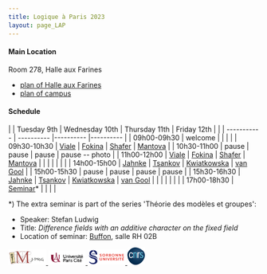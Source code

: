 ```yaml
---
title: Logique à Paris 2023
layout: page_LAP
---
```

#### Main Location
Room 278, Halle aux Farines
- [plan of Halle aux Farines][HAF]
- [plan of campus][campus]

#### Schedule

| | Tuesday 9th | Wednesday 10th | Thursday 11th | Friday 12th |
| | ----------- | ---------- |---------- |---------- |
| 09h00-09h30 | welcome |  |  |  |
| 09h30-10h30 | [Viale][TA]         | [Fokina][TA]         | [Shafer][TA]           | [Mantova][TA]          |
| 10h30-11h00 | pause               | pause                | pause                  | pause -- photo         |
| 11h00-12h00 | [Viale][TA]         | [Fokina][TA]         | [Shafer][TA]           | [Mantova][TA]          |
|             | | | | |
| 14h00-15h00 | [Jahnke][TA]        | [Tsankov][TA]        | [Kwiatkowska][TA]      | [van Gool][TA]         |
| 15h00-15h30 | pause               | pause                | pause                  | pause                  |
| 15h30-16h30 | [Jahnke][TA]        | [Tsankov][TA]        | [Kwiatkowska][TA]      | [van Gool][TA]         |
|             |                     |                      |                        |                        |
| 17h00-18h30 | [Seminar][seminar]* |                      |                        |                        |

*) The extra seminar is part of the series 'Théorie des modèles et groupes': 

 - Speaker: Stefan Ludwig
 - Title: _Difference fields with an additive character on the fixed field_
 - Location of seminar: [Buffon][campus], salle RH 02B

[campus]: /IMAGES/plan_campus.png
[HAF]: /IMAGES/plan_HAF.png

[seminar]:  https://www.imj-prg.fr/gestion/evenement/affEvenement/71
[TA]: /LAP2023/LAPabstracts.html

<a href="/ICONS/imj-prg.png"><img src="/ICONS/imj-prg.png" alt="IMJ-PRG" width="15%">
<a href="/ICONS/upc.png"><img src="/ICONS/upc.png" alt="Université Paris Cité" width="15%">
<a href="/ICONS/sorbonne.png"><img src="/ICONS/sorbonne.png" alt="Sorbonne Université" width="15%">
<a href="/ICONS/cnrs.png"><img src="/ICONS/cnrs.png" alt="CNRS" width="7%">

[UPC]:  https://u-paris.fr/
[IMJ-PRG]: https://www.imj-prg.fr/
[LM]:   https://www.imj-prg.fr/lm/
